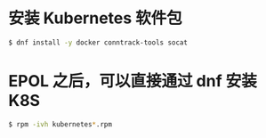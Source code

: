 # 安装 Kubernetes 软件包


```bash
$ dnf install -y docker conntrack-tools socat
```

# EPOL 之后，可以直接通过 dnf 安装 K8S

```bash
$ rpm -ivh kubernetes*.rpm
```

